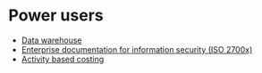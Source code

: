 # Power users

* [Data warehouse](datawarehouse)
* [Enterprise documentation for information security (ISO 2700x)](information-security)
* [Activity based costing](activity-based-costing)

